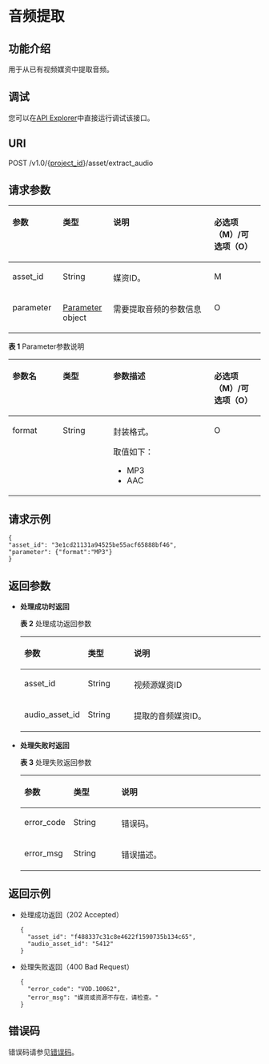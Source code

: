 # 音频提取<a name="vod_04_0208"></a>

## 功能介绍<a name="zh-cn_topic_0128109928_zh-cn_topic_0127930896_section114814192538"></a>

用于从已有视频媒资中提取音频。

## 调试<a name="section0901815112511"></a>

您可以在[API Explorer](https://apiexplorer.developer.huaweicloud.com/apiexplorer/doc?product=VOD&api=extractAudioTask)中直接运行调试该接口。

## URI<a name="zh-cn_topic_0128109928_zh-cn_topic_0127930896_section5241024145313"></a>

POST /v1.0/\{[project\_id](获取项目ID.md)\}/asset/extract\_audio

## 请求参数<a name="zh-cn_topic_0128109928_zh-cn_topic_0127930896_section7297229175319"></a>

<a name="zh-cn_topic_0128109928_zh-cn_topic_0127930896_table6798518"></a>
<table><thead align="left"><tr id="zh-cn_topic_0128109928_zh-cn_topic_0127930896_row8735540"><th class="cellrowborder" valign="top" width="20%" id="mcps1.1.5.1.1"><p id="zh-cn_topic_0128109928_zh-cn_topic_0127930896_p36490171"><a name="zh-cn_topic_0128109928_zh-cn_topic_0127930896_p36490171"></a><a name="zh-cn_topic_0128109928_zh-cn_topic_0127930896_p36490171"></a>参数</p>
</th>
<th class="cellrowborder" valign="top" width="20%" id="mcps1.1.5.1.2"><p id="zh-cn_topic_0128109928_zh-cn_topic_0127930896_p2913837"><a name="zh-cn_topic_0128109928_zh-cn_topic_0127930896_p2913837"></a><a name="zh-cn_topic_0128109928_zh-cn_topic_0127930896_p2913837"></a>类型</p>
</th>
<th class="cellrowborder" valign="top" width="40%" id="mcps1.1.5.1.3"><p id="zh-cn_topic_0128109928_zh-cn_topic_0127930896_p34694260"><a name="zh-cn_topic_0128109928_zh-cn_topic_0127930896_p34694260"></a><a name="zh-cn_topic_0128109928_zh-cn_topic_0127930896_p34694260"></a>说明</p>
</th>
<th class="cellrowborder" valign="top" width="20%" id="mcps1.1.5.1.4"><p id="zh-cn_topic_0128109928_zh-cn_topic_0127930896_p62887584"><a name="zh-cn_topic_0128109928_zh-cn_topic_0127930896_p62887584"></a><a name="zh-cn_topic_0128109928_zh-cn_topic_0127930896_p62887584"></a>必选项（M）/可选项（O）</p>
</th>
</tr>
</thead>
<tbody><tr id="zh-cn_topic_0128109928_zh-cn_topic_0127930896_row29117349"><td class="cellrowborder" valign="top" width="20%" headers="mcps1.1.5.1.1 "><p id="zh-cn_topic_0128109928_zh-cn_topic_0127930896_p9695103"><a name="zh-cn_topic_0128109928_zh-cn_topic_0127930896_p9695103"></a><a name="zh-cn_topic_0128109928_zh-cn_topic_0127930896_p9695103"></a>asset_id</p>
</td>
<td class="cellrowborder" valign="top" width="20%" headers="mcps1.1.5.1.2 "><p id="zh-cn_topic_0128109928_zh-cn_topic_0127930896_p47105906"><a name="zh-cn_topic_0128109928_zh-cn_topic_0127930896_p47105906"></a><a name="zh-cn_topic_0128109928_zh-cn_topic_0127930896_p47105906"></a>String</p>
</td>
<td class="cellrowborder" valign="top" width="40%" headers="mcps1.1.5.1.3 "><p id="zh-cn_topic_0128109928_zh-cn_topic_0127930896_p15341719293"><a name="zh-cn_topic_0128109928_zh-cn_topic_0127930896_p15341719293"></a><a name="zh-cn_topic_0128109928_zh-cn_topic_0127930896_p15341719293"></a>媒资ID。</p>
</td>
<td class="cellrowborder" valign="top" width="20%" headers="mcps1.1.5.1.4 "><p id="zh-cn_topic_0128109928_zh-cn_topic_0127930896_p54833900"><a name="zh-cn_topic_0128109928_zh-cn_topic_0127930896_p54833900"></a><a name="zh-cn_topic_0128109928_zh-cn_topic_0127930896_p54833900"></a>M</p>
</td>
</tr>
<tr id="row18770743781"><td class="cellrowborder" valign="top" width="20%" headers="mcps1.1.5.1.1 "><p id="p8770134314818"><a name="p8770134314818"></a><a name="p8770134314818"></a>parameter</p>
</td>
<td class="cellrowborder" valign="top" width="20%" headers="mcps1.1.5.1.2 "><p id="p197709438813"><a name="p197709438813"></a><a name="p197709438813"></a><a href="#table197816255514">Parameter</a> object</p>
</td>
<td class="cellrowborder" valign="top" width="40%" headers="mcps1.1.5.1.3 "><p id="p1977019431884"><a name="p1977019431884"></a><a name="p1977019431884"></a>需要提取音频的参数信息</p>
</td>
<td class="cellrowborder" valign="top" width="20%" headers="mcps1.1.5.1.4 "><p id="p877014431986"><a name="p877014431986"></a><a name="p877014431986"></a>O</p>
</td>
</tr>
</tbody>
</table>

**表 1**  Parameter参数说明

<a name="table197816255514"></a>
<table><thead align="left"><tr id="row19787205510"><th class="cellrowborder" valign="top" width="20%" id="mcps1.2.5.1.1"><p id="p897913265513"><a name="p897913265513"></a><a name="p897913265513"></a>参数名</p>
</th>
<th class="cellrowborder" valign="top" width="20%" id="mcps1.2.5.1.2"><p id="p2979182175510"><a name="p2979182175510"></a><a name="p2979182175510"></a>类型</p>
</th>
<th class="cellrowborder" valign="top" width="40%" id="mcps1.2.5.1.3"><p id="p1097972165517"><a name="p1097972165517"></a><a name="p1097972165517"></a>参数描述</p>
</th>
<th class="cellrowborder" valign="top" width="20%" id="mcps1.2.5.1.4"><p id="p16979225559"><a name="p16979225559"></a><a name="p16979225559"></a>必选项（M）/可选项（O）</p>
</th>
</tr>
</thead>
<tbody><tr id="row197992145519"><td class="cellrowborder" valign="top" width="20%" headers="mcps1.2.5.1.1 "><p id="p119797212557"><a name="p119797212557"></a><a name="p119797212557"></a>format</p>
</td>
<td class="cellrowborder" valign="top" width="20%" headers="mcps1.2.5.1.2 "><p id="p349118442554"><a name="p349118442554"></a><a name="p349118442554"></a>String</p>
</td>
<td class="cellrowborder" valign="top" width="40%" headers="mcps1.2.5.1.3 "><p id="p74911944105517"><a name="p74911944105517"></a><a name="p74911944105517"></a>封装格式。</p>
<div class="p" id="p154911344185518"><a name="p154911344185518"></a><a name="p154911344185518"></a>取值如下：<a name="ul6491044125513"></a><a name="ul6491044125513"></a><ul id="ul6491044125513"><li>MP3</li><li>AAC</li></ul>
</div>
</td>
<td class="cellrowborder" valign="top" width="20%" headers="mcps1.2.5.1.4 "><p id="p19491174455519"><a name="p19491174455519"></a><a name="p19491174455519"></a>O</p>
</td>
</tr>
</tbody>
</table>

## 请求示例<a name="zh-cn_topic_0128109928_zh-cn_topic_0127930896_section1249493515311"></a>

```
{
"asset_id": "3e1cd21131a94525be55acf65888bf46",
"parameter": {"format":"MP3"}
}
```

## 返回参数<a name="zh-cn_topic_0128109928_zh-cn_topic_0127930896_section162761640105314"></a>

-   **处理成功时返回**

    **表 2**  处理成功返回参数

    <a name="table155123509128"></a>
    <table><thead align="left"><tr id="row76848503127"><th class="cellrowborder" valign="top" width="20%" id="mcps1.2.4.1.1"><p id="p136844505129"><a name="p136844505129"></a><a name="p136844505129"></a>参数</p>
    </th>
    <th class="cellrowborder" valign="top" width="20%" id="mcps1.2.4.1.2"><p id="p1868418508128"><a name="p1868418508128"></a><a name="p1868418508128"></a>类型</p>
    </th>
    <th class="cellrowborder" valign="top" width="60%" id="mcps1.2.4.1.3"><p id="p10684165001217"><a name="p10684165001217"></a><a name="p10684165001217"></a>说明</p>
    </th>
    </tr>
    </thead>
    <tbody><tr id="row47001950151210"><td class="cellrowborder" valign="top" width="20%" headers="mcps1.2.4.1.1 "><p id="p270005020122"><a name="p270005020122"></a><a name="p270005020122"></a>asset_id</p>
    </td>
    <td class="cellrowborder" valign="top" width="20%" headers="mcps1.2.4.1.2 "><p id="p117001450141211"><a name="p117001450141211"></a><a name="p117001450141211"></a>String</p>
    </td>
    <td class="cellrowborder" valign="top" width="60%" headers="mcps1.2.4.1.3 "><p id="p12700155031213"><a name="p12700155031213"></a><a name="p12700155031213"></a>视频源媒资ID</p>
    </td>
    </tr>
    <tr id="row1700650121217"><td class="cellrowborder" valign="top" width="20%" headers="mcps1.2.4.1.1 "><p id="p5700205017125"><a name="p5700205017125"></a><a name="p5700205017125"></a>audio_asset_id</p>
    </td>
    <td class="cellrowborder" valign="top" width="20%" headers="mcps1.2.4.1.2 "><p id="p97001750101215"><a name="p97001750101215"></a><a name="p97001750101215"></a>String</p>
    </td>
    <td class="cellrowborder" valign="top" width="60%" headers="mcps1.2.4.1.3 "><p id="p18700850101214"><a name="p18700850101214"></a><a name="p18700850101214"></a>提取的音频媒资ID。</p>
    </td>
    </tr>
    </tbody>
    </table>

-   **处理失败时返回**

    **表 3**  处理失败返回参数

    <a name="table85181245145317"></a>
    <table><thead align="left"><tr id="row1051944555315"><th class="cellrowborder" valign="top" width="20%" id="mcps1.2.4.1.1"><p id="p0519745205314"><a name="p0519745205314"></a><a name="p0519745205314"></a>参数</p>
    </th>
    <th class="cellrowborder" valign="top" width="20%" id="mcps1.2.4.1.2"><p id="p16519845105313"><a name="p16519845105313"></a><a name="p16519845105313"></a>类型</p>
    </th>
    <th class="cellrowborder" valign="top" width="60%" id="mcps1.2.4.1.3"><p id="p1351918453535"><a name="p1351918453535"></a><a name="p1351918453535"></a>说明</p>
    </th>
    </tr>
    </thead>
    <tbody><tr id="row2520144516539"><td class="cellrowborder" valign="top" width="20%" headers="mcps1.2.4.1.1 "><p id="p8520945185313"><a name="p8520945185313"></a><a name="p8520945185313"></a>error_code</p>
    </td>
    <td class="cellrowborder" valign="top" width="20%" headers="mcps1.2.4.1.2 "><p id="p115201145105312"><a name="p115201145105312"></a><a name="p115201145105312"></a>String</p>
    </td>
    <td class="cellrowborder" valign="top" width="60%" headers="mcps1.2.4.1.3 "><p id="p12520124518539"><a name="p12520124518539"></a><a name="p12520124518539"></a>错误码。</p>
    </td>
    </tr>
    <tr id="row10520124505310"><td class="cellrowborder" valign="top" width="20%" headers="mcps1.2.4.1.1 "><p id="p852094510531"><a name="p852094510531"></a><a name="p852094510531"></a>error_msg</p>
    </td>
    <td class="cellrowborder" valign="top" width="20%" headers="mcps1.2.4.1.2 "><p id="p8520174519535"><a name="p8520174519535"></a><a name="p8520174519535"></a>String</p>
    </td>
    <td class="cellrowborder" valign="top" width="60%" headers="mcps1.2.4.1.3 "><p id="p95208459531"><a name="p95208459531"></a><a name="p95208459531"></a>错误描述。</p>
    </td>
    </tr>
    </tbody>
    </table>


## 返回示例<a name="zh-cn_topic_0128109928_zh-cn_topic_0127930896_section1164111461532"></a>

-   处理成功返回（202 Accepted）

    ```
    {
      "asset_id": "f488337c31c8e4622f1590735b134c65",
      "audio_asset_id": "5412"
    }
    ```

-   处理失败返回（400 Bad Request）

    ```
    {
      "error_code": "VOD.10062",
      "error_msg": "媒资或资源不存在，请检查。"
    }
    ```


## 错误码<a name="section569214377267"></a>

错误码请参见[错误码](错误码.md)。

